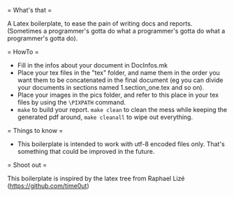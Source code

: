 = What's that =

A Latex boilerplate, to ease the pain of writing docs and reports. (Sometimes
a programmer's gotta do what a programmer's gotta do what a programmer's gotta do).


= HowTo =

 - Fill in the infos about your document in DocInfos.mk
 - Place your tex files in the "tex" folder, and name them in the order you want
them to be concatenated in the final document (eg you can divide your documents
in sections named 1.section\_one.tex and so on).
 - Place your images in the pics folder, and refer to this place in your tex files by
 using the `\PIXPATH` command.
 - `make` to build your report. `make clean` to clean the mess while keeping the
 generated pdf around, `make cleanall` to wipe out everything.


= Things to know =

 - This boilerplate is intended to work with utf-8 encoded files only. That's
 something that could be improved in the future.


= Shoot out =

This boilerplate is inspired by the latex tree from Raphael Lizé
(https://github.com/time0ut)

